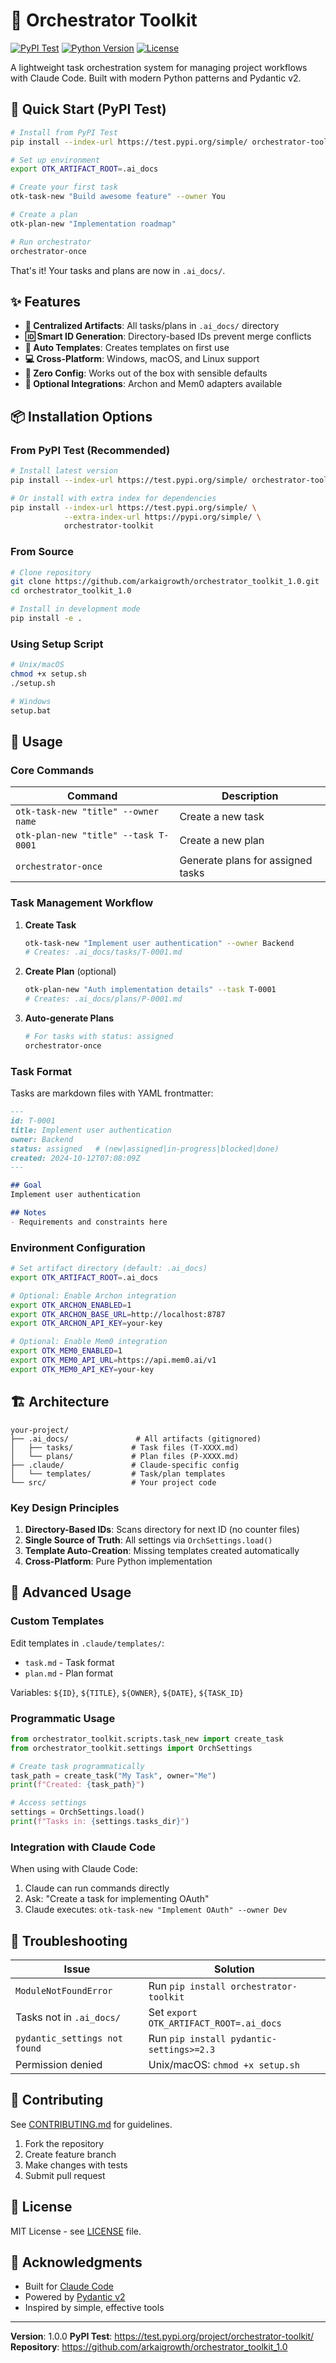 # 🎯 Orchestrator Toolkit

[![PyPI Test](https://img.shields.io/badge/PyPI%20Test-v1.0.0-orange)](https://test.pypi.org/project/orchestrator-toolkit/)
[![Python Version](https://img.shields.io/badge/python-≥3.10-blue.svg)](https://www.python.org/downloads/)
[![License](https://img.shields.io/badge/license-MIT-green.svg)](LICENSE)

A lightweight task orchestration system for managing project workflows with Claude Code. Built with modern Python patterns and Pydantic v2.

## 🚀 Quick Start (PyPI Test)

```bash
# Install from PyPI Test
pip install --index-url https://test.pypi.org/simple/ orchestrator-toolkit

# Set up environment
export OTK_ARTIFACT_ROOT=.ai_docs

# Create your first task
otk-task-new "Build awesome feature" --owner You

# Create a plan
otk-plan-new "Implementation roadmap"

# Run orchestrator
orchestrator-once
```

That's it! Your tasks and plans are now in `.ai_docs/`.

## ✨ Features

- **📁 Centralized Artifacts**: All tasks/plans in `.ai_docs/` directory
- **🆔 Smart ID Generation**: Directory-based IDs prevent merge conflicts
- **🎨 Auto Templates**: Creates templates on first use
- **💻 Cross-Platform**: Windows, macOS, and Linux support
- **🚀 Zero Config**: Works out of the box with sensible defaults
- **🔌 Optional Integrations**: Archon and Mem0 adapters available

## 📦 Installation Options

### From PyPI Test (Recommended)

```bash
# Install latest version
pip install --index-url https://test.pypi.org/simple/ orchestrator-toolkit

# Or install with extra index for dependencies
pip install --index-url https://test.pypi.org/simple/ \
            --extra-index-url https://pypi.org/simple/ \
            orchestrator-toolkit
```

### From Source

```bash
# Clone repository
git clone https://github.com/arkaigrowth/orchestrator_toolkit_1.0.git
cd orchestrator_toolkit_1.0

# Install in development mode
pip install -e .
```

### Using Setup Script

```bash
# Unix/macOS
chmod +x setup.sh
./setup.sh

# Windows
setup.bat
```

## 📖 Usage

### Core Commands

| Command | Description |
|---------|-------------|
| `otk-task-new "title" --owner name` | Create a new task |
| `otk-plan-new "title" --task T-0001` | Create a new plan |
| `orchestrator-once` | Generate plans for assigned tasks |

### Task Management Workflow

1. **Create Task**
   ```bash
   otk-task-new "Implement user authentication" --owner Backend
   # Creates: .ai_docs/tasks/T-0001.md
   ```

2. **Create Plan** (optional)
   ```bash
   otk-plan-new "Auth implementation details" --task T-0001
   # Creates: .ai_docs/plans/P-0001.md
   ```

3. **Auto-generate Plans**
   ```bash
   # For tasks with status: assigned
   orchestrator-once
   ```

### Task Format

Tasks are markdown files with YAML frontmatter:

```markdown
---
id: T-0001
title: Implement user authentication
owner: Backend
status: assigned   # (new|assigned|in-progress|blocked|done)
created: 2024-10-12T07:08:09Z
---

## Goal
Implement user authentication

## Notes
- Requirements and constraints here
```

### Environment Configuration

```bash
# Set artifact directory (default: .ai_docs)
export OTK_ARTIFACT_ROOT=.ai_docs

# Optional: Enable Archon integration
export OTK_ARCHON_ENABLED=1
export OTK_ARCHON_BASE_URL=http://localhost:8787
export OTK_ARCHON_API_KEY=your-key

# Optional: Enable Mem0 integration
export OTK_MEM0_ENABLED=1
export OTK_MEM0_API_URL=https://api.mem0.ai/v1
export OTK_MEM0_API_KEY=your-key
```

## 🏗️ Architecture

```
your-project/
├── .ai_docs/               # All artifacts (gitignored)
│   ├── tasks/             # Task files (T-XXXX.md)
│   └── plans/             # Plan files (P-XXXX.md)
├── .claude/               # Claude-specific config
│   └── templates/         # Task/plan templates
└── src/                   # Your project code
```

### Key Design Principles

1. **Directory-Based IDs**: Scans directory for next ID (no counter files)
2. **Single Source of Truth**: All settings via `OrchSettings.load()`
3. **Template Auto-Creation**: Missing templates created automatically
4. **Cross-Platform**: Pure Python implementation

## 🔧 Advanced Usage

### Custom Templates

Edit templates in `.claude/templates/`:
- `task.md` - Task format
- `plan.md` - Plan format

Variables: `${ID}`, `${TITLE}`, `${OWNER}`, `${DATE}`, `${TASK_ID}`

### Programmatic Usage

```python
from orchestrator_toolkit.scripts.task_new import create_task
from orchestrator_toolkit.settings import OrchSettings

# Create task programmatically
task_path = create_task("My Task", owner="Me")
print(f"Created: {task_path}")

# Access settings
settings = OrchSettings.load()
print(f"Tasks in: {settings.tasks_dir}")
```

### Integration with Claude Code

When using with Claude Code:
1. Claude can run commands directly
2. Ask: "Create a task for implementing OAuth"
3. Claude executes: `otk-task-new "Implement OAuth" --owner Dev`

## 🐛 Troubleshooting

| Issue | Solution |
|-------|----------|
| `ModuleNotFoundError` | Run `pip install orchestrator-toolkit` |
| Tasks not in `.ai_docs/` | Set `export OTK_ARTIFACT_ROOT=.ai_docs` |
| `pydantic_settings not found` | Run `pip install pydantic-settings>=2.3` |
| Permission denied | Unix/macOS: `chmod +x setup.sh` |

## 🤝 Contributing

See [CONTRIBUTING.md](CONTRIBUTING.md) for guidelines.

1. Fork the repository
2. Create feature branch
3. Make changes with tests
4. Submit pull request

## 📄 License

MIT License - see [LICENSE](LICENSE) file.

## 🙏 Acknowledgments

- Built for [Claude Code](https://claude.ai)
- Powered by [Pydantic v2](https://pydantic.dev)
- Inspired by simple, effective tools

---

**Version**: 1.0.0
**PyPI Test**: https://test.pypi.org/project/orchestrator-toolkit/
**Repository**: https://github.com/arkaigrowth/orchestrator_toolkit_1.0